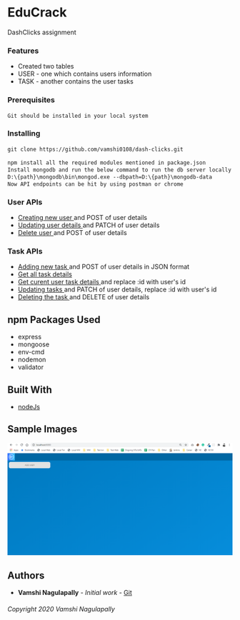 # EduCrack

DashClicks assignment

### Features

- Created two tables
- USER - one which contains users information
- TASK - another contains the user tasks

### Prerequisites

```
Git should be installed in your local system
```

### Installing

```
git clone https://github.com/vamshi0108/dash-clicks.git
```

```
npm install all the required modules mentioned in package.json
Install mongodb and run the below command to run the db server locally
D:\{path}\mongodb\bin\mongod.exe --dbpath=D:\{path}\mongodb-data
Now API endpoints can be hit by using postman or chrome
```

### User APIs

- [Creating new user ](http://localhost:3000/users) and POST of user details
- [Updating user details ](http://localhost:3000/users/me) and PATCH of user details
- [Delete user ](http://localhost:3000/users/me) and POST of user details

### Task APIs

- [Adding new task ](http://localhost:3000/tasks) and POST of user details in JSON format
- [Get all task details ](http://localhost:3000/tasks)
- [Get curent user task details ](http://localhost:3000/tasks/:id) and replace :id with user's id
- [Updating tasks ](http://localhost:3000/tasks/:id) and PATCH of user details, replace :id with user's id
- [Deleting the task ](http://localhost:3000/tasks/:id) and DELETE of user details

## npm Packages Used

- express
- mongoose
- env-cmd
- nodemon
- validator

## Built With

- [nodeJs](https://nodejs.org/en/)

## Sample Images

![alt text](https://github.com/vamshi0108/dash-clicks/blob/master/public/img/image1.png?raw=true)

## Authors

- **Vamshi Nagulapally** - _Initial work_ - [Git](https://github.com/vamshi0108)

###### Copyright 2020 Vamshi Nagulapally
